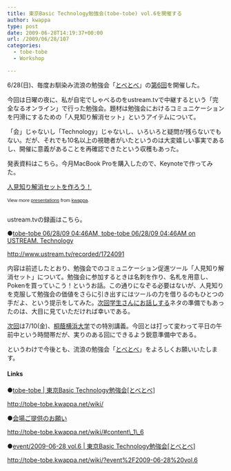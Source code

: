 ```yaml
---
title: 東京Basic Technology勉強会(tobe-tobe) vol.6を開催する
author: kwappa
type: post
date: 2009-06-28T14:19:37+00:00
url: /2009/06/28/107
categories:
  - tobe-tobe
  - Workshop

---
```

6/28(日)、毎度お馴染み流浪の勉強会「<a href="http://groups.google.co.jp/group/tobe-tobe" target="_blank">とべとべ</a>」の<a href="http://tobe-tobe.kwappa.net/wiki/?event%2F2009-06-28%20vol.6" target="_blank">第6回</a>を開催した。

今回は日曜の夜に、私が自宅でしゃべるのをustream.tvで中継するという「完全なるオンライン」で行った勉強会。題材は勉強会におけるコミュニケーションを円滑にするための「人見知り解消セット」というアイテムについて。

「会」じゃないし「Technology」じゃないし、いろいろと疑問が残らないでもない。だが、それでも10名以上の視聴者がいたというのは大変嬉しい事実であるし、開催に意義があることを再確認できたという収穫もあった。

発表資料はこちら。今月MacBook Proを購入したので、Keynoteで作ってみた。

<div style="width:425px;text-align:left" id="__ss_1650626">
  <a style="font:14px Helvetica,Arial,Sans-serif;display:block;margin:12px 0 3px 0;text-decoration:underline;" href="http://www.slideshare.net/kwappa/ss-1650626?type=powerpoint" title="人見知り解消セットを作ろう！">人見知り解消セットを作ろう！</a></p> 
  
  <div style="font-size:11px;font-family:tahoma,arial;height:26px;padding-top:2px;">
    View more <a style="text-decoration:underline;" href="http://www.slideshare.net/">presentations</a> from <a style="text-decoration:underline;" href="http://www.slideshare.net/kwappa">kwappa</a>.
  </div>
</div>

ustream.tvの録画はこちら。
  
●<a href="http://www.ustream.tv/recorded/1724091" target="_blank">tobe-tobe 06/28/09 04:46AM, tobe-tobe 06/28/09 04:46AM on USTREAM. Technology</a>
  
http://www.ustream.tv/recorded/1724091

内容は前述したとおり、勉強会でのコミュニケーション促進ツール「人見知り解消セット」について。勉強会に参加するときは名刺を作り、名札を用意し、Pokenを買っていこう！というお話。この通りになぞる必要はないが、人見知りを克服して勉強会の価値をさらに引き出すにはツールの力を借りるのもひとつの手だよ、という提示をしてみた。<a href="http://tobe-tobe.kwappa.net/wiki/?event%2F2009-07-10%20vol.7" target="_blank">次回学生さんにお話しする</a>ネタの準備でもあったのは、大目に見ていただければ幸いである。

<a href="http://tobe-tobe.kwappa.net/wiki/?event%2F2009-07-10%20vol.7" target="_blank">次回</a>は7/10(金)、<a href="http://www.cc.toin.ac.jp/univ/" target="_blank">桐蔭横浜大学</a>での特別講義。今回とは打って変わって平日の午前中という時間帯だが、実りのある回にできるよう鋭意準備中である。

というわけで今後とも、流浪の勉強会「<a href="http://groups.google.co.jp/group/tobe-tobe" target="_blank">とべとべ</a>」をよろしくお願いいたします。

#### Links

●<a href="http://tobe-tobe.kwappa.net/wiki/" target="_blank">tobe-tobe | 東京Basic Technology勉強会[とべとべ]</a>
  
http://tobe-tobe.kwappa.net/wiki/

●<a href="http://tobe-tobe.kwappa.net/wiki/#content_1_6" target="_blank">会場ご提供のお願い</a>
  
http://tobe-tobe.kwappa.net/wiki/#content\_1\_6

●<a href="http://tobe-tobe.kwappa.net/wiki/?event%2F2009-06-28%20vol.6" target="_blank">event/2009-06-28 vol.6 | 東京Basic Technology勉強会[とべとべ]</a>
  
http://tobe-tobe.kwappa.net/wiki/?event%2F2009-06-28%20vol.6
